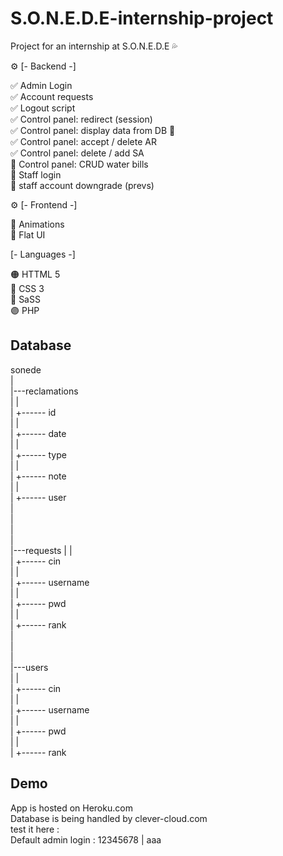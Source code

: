 # S.O.N.E.D.E-internship-project
Project for an internship at S.O.N.E.D.E 💦

⚙ [- Backend -] 

✅ Admin Login  
✅ Account requests  
✅ Logout script  
✅ Control panel: redirect (session)  
✅ Control panel: display data from DB 🐬  
✅ Control panel: accept / delete AR   
✅ Control panel: delete / add SA  
🔳 Control panel: CRUD water bills    
🔳 Staff login  
🔳 staff account downgrade (prevs)  

⚙ [- Frontend -]   

🔳 Animations  
🔳 Flat UI  


[- Languages -]

🟠 HTTML 5  
🔵 CSS 3  
🔴 SaSS   
🟣 PHP  

## Database
  
  sonede  
  |  
  |---reclamations  
  |     |  
  |     +------ id  
  |     |   
  |     +------ date  
  |     |  
  |     +------ type  
  |     |  
  |     +------ note  
  |     |  
  |     +------ user  
  |  
  |  
  |  
  |  
  |---requests
  |     |  
  |     +------ cin  
  |     |   
  |     +------ username  
  |     |  
  |     +------ pwd  
  |     |  
  |     +------ rank  
  |  
  |  
  |  
  |---users  
  |     |  
  |     +------ cin  
  |     |   
  |     +------ username  
  |     |  
  |     +------ pwd  
  |     |  
  |     +------ rank  

## Demo  

App is hosted on Heroku.com   
Database is being handled by clever-cloud.com   
test it here :   
Default admin login : 12345678 | aaa
